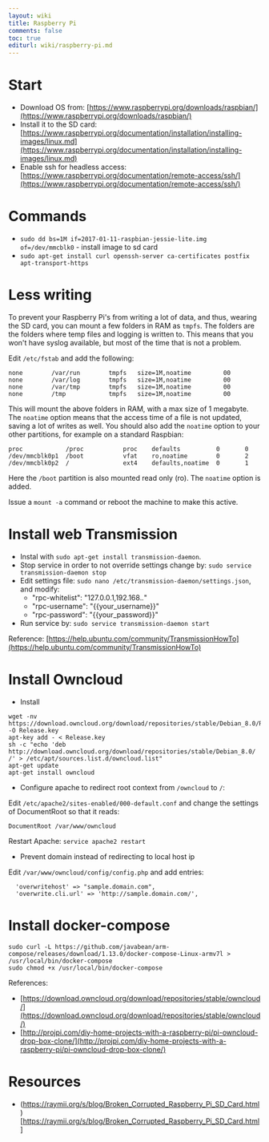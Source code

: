 ```yaml
---
layout: wiki
title: Raspberry Pi
comments: false
toc: true
editurl: wiki/raspberry-pi.md
---
```


# Start

* Download OS from: [https://www.raspberrypi.org/downloads/raspbian/](https://www.raspberrypi.org/downloads/raspbian/)
* Install it to the SD card: [https://www.raspberrypi.org/documentation/installation/installing-images/linux.md](https://www.raspberrypi.org/documentation/installation/installing-images/linux.md)
* Enable ssh for headless access: [https://www.raspberrypi.org/documentation/remote-access/ssh/](https://www.raspberrypi.org/documentation/remote-access/ssh/)

# Commands

* `sudo dd bs=1M if=2017-01-11-raspbian-jessie-lite.img of=/dev/mmcblk0` - install image to sd card
* `sudo apt-get install curl openssh-server ca-certificates postfix apt-transport-https`

# Less writing

To prevent your Raspberry Pi's from writing a lot of data, and thus, wearing the SD card, you can mount a few folders in RAM as `tmpfs`. The folders are the folders where temp files and logging is written to. This means that you won't have syslog available, but most of the time that is not a problem.

Edit `/etc/fstab` and add the following:

```
none        /var/run        tmpfs   size=1M,noatime         00
none        /var/log        tmpfs   size=1M,noatime         00
none        /var/tmp        tmpfs   size=1M,noatime         00
none        /tmp            tmpfs   size=1M,noatime         00
```

This will mount the above folders in RAM, with a max size of 1 megabyte. The `noatime` option means that the access time of a file is not updated, saving a lot of writes as well. You should also add the `noatime` option to your other partitions, for example on a standard Raspbian:

```
proc            /proc           proc    defaults          0       0
/dev/mmcblk0p1  /boot           vfat    ro,noatime        0       2
/dev/mmcblk0p2  /               ext4    defaults,noatime  0       1
```

Here the `/boot` partition is also mounted read only (ro). The `noatime` option is added.

Issue a `mount -a` command or reboot the machine to make this active.

# Install web Transmission

* Instal with `sudo apt-get install transmission-daemon`.
* Stop service in order to not override settings change by: `sudo service transmission-daemon stop`
* Edit settings file: `sudo nano /etc/transmission-daemon/settings.json`, and modify:
    * "rpc-whitelist": "127.0.0.1,192.168.*.*"
    * "rpc-username": "{{your_username}}"
    * "rpc-password": "{{your_password}}"
* Run service by: `sudo service transmission-daemon start`
    
Reference: [https://help.ubuntu.com/community/TransmissionHowTo](https://help.ubuntu.com/community/TransmissionHowTo)

# Install Owncloud

* Install

```
wget -nv https://download.owncloud.org/download/repositories/stable/Debian_8.0/Release.key -O Release.key
apt-key add - < Release.key
sh -c "echo 'deb http://download.owncloud.org/download/repositories/stable/Debian_8.0/ /' > /etc/apt/sources.list.d/owncloud.list"
apt-get update
apt-get install owncloud
```

* Configure apache to redirect root context from `/owncloud` to `/`:

Edit `/etc/apache2/sites-enabled/000-default.conf` and change the settings of DocumentRoot so that it reads:

```
DocumentRoot /var/www/owncloud
```

Restart Apache: `service apache2 restart`

* Prevent domain instead of redirecting to local host ip

Edit `/var/www/owncloud/config/config.php` and add entries:

```
  'overwritehost' => "sample.domain.com",
  'overwrite.cli.url' => 'http://sample.domain.com/',
```

# Install docker-compose

```
sudo curl -L https://github.com/javabean/arm-compose/releases/download/1.13.0/docker-compose-Linux-armv7l > /usr/local/bin/docker-compose
sudo chmod +x /usr/local/bin/docker-compose
```


References: 

* [https://download.owncloud.org/download/repositories/stable/owncloud/](https://download.owncloud.org/download/repositories/stable/owncloud/)
* [http://projpi.com/diy-home-projects-with-a-raspberry-pi/pi-owncloud-drop-box-clone/](http://projpi.com/diy-home-projects-with-a-raspberry-pi/pi-owncloud-drop-box-clone/)



# Resources

* (https://raymii.org/s/blog/Broken_Corrupted_Raspberry_Pi_SD_Card.html)[https://raymii.org/s/blog/Broken_Corrupted_Raspberry_Pi_SD_Card.html]
